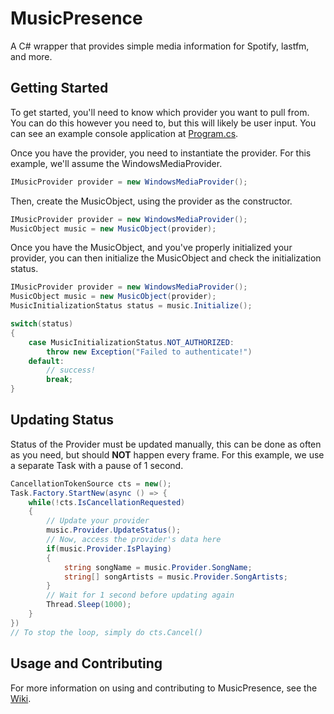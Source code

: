 # MusicPresence

A C# wrapper that provides simple media information for Spotify, lastfm, and more.

## Getting Started

To get started, you'll need to know which provider you want to pull from. You can do this however you need to, but this will likely be user input. You can see an example console application at [Program.cs](https://github.com/TigersUniverse/MusicPresence/blob/main/MusicPresence.Test/Program.cs#L12).

Once you have the provider, you need to instantiate the provider. For this example, we'll assume the WindowsMediaProvider.

```cs
IMusicProvider provider = new WindowsMediaProvider();
```

Then, create the MusicObject, using the provider as the constructor.

```cs
IMusicProvider provider = new WindowsMediaProvider();
MusicObject music = new MusicObject(provider);
```

Once you have the MusicObject, and you've properly initialized your provider, you can then initialize the MusicObject and check the initialization status.

```cs
IMusicProvider provider = new WindowsMediaProvider();
MusicObject music = new MusicObject(provider);
MusicInitializationStatus status = music.Initialize();

switch(status)
{
    case MusicInitializationStatus.NOT_AUTHORIZED:
        throw new Exception("Failed to authenticate!")
    default:
        // success!
        break;
}
```

## Updating Status

Status of the Provider must be updated manually, this can be done as often as you need, but should **NOT** happen every frame. For this example, we use a separate Task with a pause of 1 second.

```cs
CancellationTokenSource cts = new();
Task.Factory.StartNew(async () => {
    while(!cts.IsCancellationRequested)
    {
        // Update your provider
        music.Provider.UpdateStatus();
        // Now, access the provider's data here
        if(music.Provider.IsPlaying)
        {
            string songName = music.Provider.SongName;
            string[] songArtists = music.Provider.SongArtists;
        }
        // Wait for 1 second before updating again
        Thread.Sleep(1000);
    }
})
// To stop the loop, simply do cts.Cancel()
```

## Usage and Contributing

For more information on using and contributing to MusicPresence, see the [Wiki](https://github.com/TigersUniverse/MusicPresence/wiki).